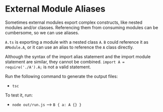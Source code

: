 # External Module Aliases

Sometimes external modules export complex constructs, like nested
modules and/or classes. Referencing them from consuming modules can be
cumbersome, so we can use aliases.

`A.ts` is exporting a module with a nested class `A`. `B` could
reference it as `AModule.A`, or it can use an alias to reference the `A`
class directly.

Although the syntax of the import alias statement and the import module
statement are similar, they cannot be combined.
`import A = require('./A').A;` is not a valid statement.

Run the following command to generate the output files:

* `tsc`

To test it, run:

* `node out/run.js` --> `B { a: A {} }`
